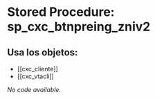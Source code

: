 # Stored Procedure: sp_cxc_btnpreing_zniv2

## Usa los objetos:
- [[cxc_cliente]]
- [[cxc_vtacli]]

*No code available.*
